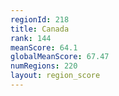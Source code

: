 ```yaml
---
regionId: 218
title: Canada
rank: 144
meanScore: 64.1
globalMeanScore: 67.47
numRegions: 220
layout: region_score
---
```

